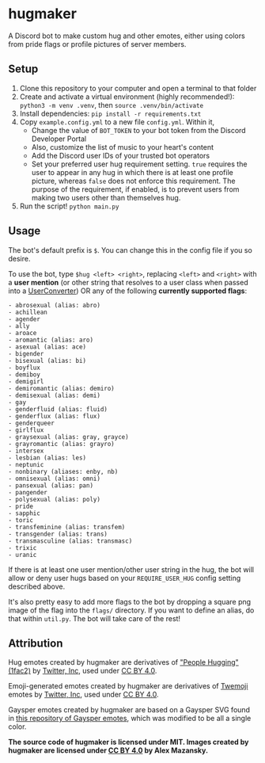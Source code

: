 # hugmaker
A Discord bot to make custom hug and other emotes, either using colors from pride flags or profile pictures of server members.

## Setup
1. Clone this repository to your computer and open a terminal to that folder
1. Create and activate a virtual environment (highly recommended!): `python3 -m venv .venv`, then `source .venv/bin/activate`
1. Install dependencies: `pip install -r requirements.txt`
1. Copy `example.config.yml` to a new file `config.yml`. Within it,
    - Change the value of `BOT_TOKEN` to your bot token from the Discord Developer Portal
    - Also, customize the list of music to your heart's content
    - Add the Discord user IDs of your trusted bot operators
    - Set your preferred user hug requirement setting. `true` requires the user to appear in any hug in which there is at least one profile picture, whereas `false` does not enforce this requirement. The purpose of the requirement, if enabled, is to prevent users from making two users other than themselves hug.
1. Run the script! `python main.py`

## Usage
The bot's default prefix is `$`. You can change this in the config file if you so desire.

To use the bot, type `$hug <left> <right>`, replacing `<left>` and `<right>` with a **user mention** (or other string that resolves to a user class when passed into a [UserConverter](https://discordpy.readthedocs.io/en/latest/ext/commands/api.html#discord.ext.commands.UserConverter)) OR any of the following **currently supported flags**:
```
- abrosexual (alias: abro)
- achillean
- agender
- ally
- aroace
- aromantic (alias: aro)
- asexual (alias: ace)
- bigender
- bisexual (alias: bi)
- boyflux
- demiboy
- demigirl
- demiromantic (alias: demiro)
- demisexual (alias: demi)
- gay
- genderfluid (alias: fluid)
- genderflux (alias: flux)
- genderqueer
- girlflux
- graysexual (alias: gray, grayce)
- grayromantic (alias: grayro)
- intersex
- lesbian (alias: les)
- neptunic
- nonbinary (aliases: enby, nb)
- omnisexual (alias: omni)
- pansexual (alias: pan)
- pangender
- polysexual (alias: poly)
- pride
- sapphic
- toric
- transfeminine (alias: transfem)
- transgender (alias: trans)
- transmasculine (alias: transmasc)
- trixic
- uranic
```
If there is at least one user mention/other user string in the hug, the bot will allow or deny user hugs based on your `REQUIRE_USER_HUG` config setting described above.

It's also pretty easy to add more flags to the bot by dropping a square png image of the flag into the `flags/` directory. If you want to define an alias, do that within `util.py`. The bot will take care of the rest!

## Attribution
Hug emotes created by hugmaker are derivatives of ["People Hugging" (1fac2)](https://abs.twimg.com/emoji/v2/svg/1fac2.svg) by [Twitter, Inc](https://twemoji.twitter.com/), used under [CC BY 4.0](https://creativecommons.org/licenses/by/4.0/).

Emoji-generated emotes created by hugmaker are derivatives of [Twemoji](https://twemoji.twitter.com/) emotes by [Twitter, Inc](https://twemoji.twitter.com/), used under [CC BY 4.0](https://creativecommons.org/licenses/by/4.0/).

Gaysper emotes created by hugmaker are based on a Gaysper SVG found in [this repository of Gaysper emotes](https://github.com/ZoeBijl/Gaysper), which was modified to be all a single color.

**The source code of hugmaker is licensed under MIT. Images created by hugmaker are licensed under [CC BY 4.0](https://creativecommons.org/licenses/by/4.0/) by Alex Mazansky.**
